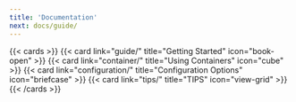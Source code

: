 ```yaml
---
title: 'Documentation'
next: docs/guide/
---
```


{{< cards >}} {{< card link="guide/" title="Getting Started" icon="book-open" >}}
{{< card link="container/" title="Using Containers" icon="cube" >}}
{{< card link="configuration/" title="Configuration Options" icon="briefcase" >}}
{{< card link="tips/" title="TIPS" icon="view-grid" >}} {{< /cards >}}
